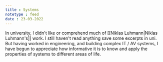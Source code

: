 ```yaml
---
title : Systems
notetype : feed
date : 23-03-2022
---
```


In university, I didn't like or comprehend much of [[Niklas Luhmann|Niklas Luhmann's]] work. I still haven't read anything save some excerpts in uni. But having worked in engineering, and building complex IT / AV systems, I have begun to appreciate how informative it is to know and apply the properties of systems to different areas of life.